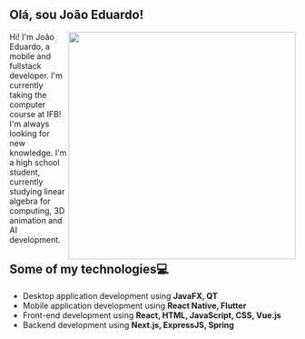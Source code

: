 ## Olá, sou João Eduardo!
<img src=https://user-images.githubusercontent.com/84324155/178652391-ccffed7b-ca50-431c-9d0f-85c4a5e38035.gif width=400 align="right">
Hi! I'm João Eduardo,
 a mobile and fullstack developer. I'm currently taking the computer course at IFB! I'm always looking for new knowledge.
 I'm a high school student, currently studying linear algebra for computing, 3D animation and AI development.
 
 
##  Some of my technologies💻
- Desktop application development using **JavaFX, QT**
- Mobile application development using **React Native, Flutter**
- Front-end development using **React, HTML, JavaScript, CSS, Vue.js**
- Backend development using **Next.js, ExpressJS, Spring**
